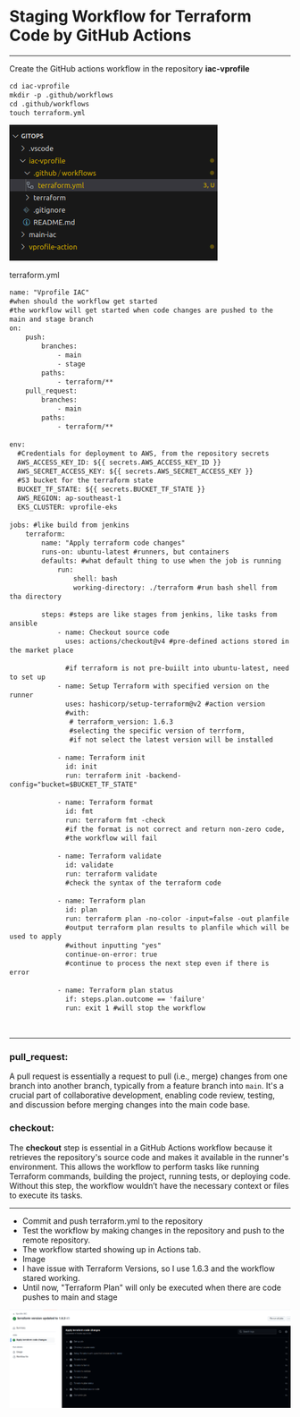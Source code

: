 # Staging Workflow for Terraform Code by GitHub Actions
---

Create the GitHub actions workflow in the repository **iac-vprofile**

```
cd iac-vprofile
mkdir -p .github/workflows
cd .github/workflows
touch terraform.yml
```

![](imgs/workflow-file.png)

terraform.yml
```
name: "Vprofile IAC"
#when should the workflow get started
#the workflow will get started when code changes are pushed to the main and stage branch
on:
    push:
        branches:
            - main
            - stage
        paths:
            - terraform/**
    pull_request:
        branches:
            - main
        paths:
            - terraform/**

env:
  #Credentials for deployment to AWS, from the repository secrets
  AWS_ACCESS_KEY_ID: ${{ secrets.AWS_ACCESS_KEY_ID }}
  AWS_SECRET_ACCESS_KEY: ${{ secrets.AWS_SECRET_ACCESS_KEY }}
  #S3 bucket for the terraform state
  BUCKET_TF_STATE: ${{ secrets.BUCKET_TF_STATE }}
  AWS_REGION: ap-southeast-1
  EKS_CLUSTER: vprofile-eks

jobs: #like build from jenkins
    terraform:
        name: "Apply terraform code changes"
        runs-on: ubuntu-latest #runners, but containers
        defaults: #what default thing to use when the job is running
            run:
                shell: bash
                working-directory: ./terraform #run bash shell from tha directory

        steps: #steps are like stages from jenkins, like tasks from ansible
            - name: Checkout source code
              uses: actions/checkout@v4 #pre-defined actions stored in the market place
              
              #if terraform is not pre-buiilt into ubuntu-latest, need to set up
            - name: Setup Terraform with specified version on the runner 
              uses: hashicorp/setup-terraform@v2 #action version
              #with:
               # terraform_version: 1.6.3 
               #selecting the specific version of terrform, 
               #if not select the latest version will be installed

            - name: Terraform init
              id: init
              run: terraform init -backend-config="bucket=$BUCKET_TF_STATE"
            
            - name: Terraform format
              id: fmt
              run: terraform fmt -check 
              #if the format is not correct and return non-zero code, 
              #the workflow will fail
            
            - name: Terraform validate
              id: validate
              run: terraform validate 
              #check the syntax of the terraform code
            
            - name: Terraform plan
              id: plan
              run: terraform plan -no-color -input=false -out planfile
              #output terraform plan results to planfile which will be used to apply 
              #without inputting "yes"
              continue-on-error: true
              #continue to process the next step even if there is error
            
            - name: Terraform plan status
              if: steps.plan.outcome == 'failure'
              run: exit 1 #will stop the workflow
            
            
```

***
### pull_request:

A pull request is essentially a request to pull (i.e., merge) changes from one branch into another branch, typically from a feature branch into `main`. It's a crucial part of collaborative development, enabling code review, testing, and discussion before merging changes into the main code base.

### checkout:

The **checkout** step is essential in a GitHub Actions workflow because it retrieves the repository's source code and makes it available in the runner's environment. This allows the workflow to perform tasks like running Terraform commands, building the project, running tests, or deploying code. Without this step, the workflow wouldn’t have the necessary context or files to execute its tasks.
***

- Commit and push terraform.yml to the repository
- Test the workflow by making changes in the repository and push to the remote repository.
- The workflow started showing up in Actions tab.
- Image
- I have issue with Terraform Versions, so I use 1.6.3 and the workflow stared working.
- Until now, "Terraform Plan" will only be executed when there are code pushes to main and stage 


![](imgs/iac-vprofile-job.png)